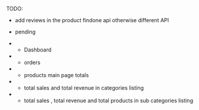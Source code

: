TODO:
- add reviews in the product findone api otherwise different API


- pending
- - Dashboard
- - orders
- - products main page totals
- - total sales and total revenue in categories listing
- - total sales , total revenue and total products in sub categories listing

